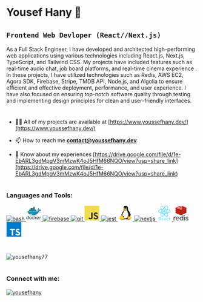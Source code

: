 # Yousef Hany 🚀
## **`Frontend Web Devloper (React//Next.js)`**

As a Full Stack Engineer, I have developed and architected high-performing web applications using various technologies including React.js, Next.js, TypeScript, and Tailwind CSS. My projects have included features such as real-time audio chat, job board platforms, and real-time cinema experience . In these projects, I have utilized technologies such as Redis, AWS EC2, Agora SDK, Firebase, Stripe, TMDB API, Node.js, and Algolia to ensure efficient and effective deployment, performance, and user experience. I have also focused on ensuring top-notch software quality through testing and implementing design principles for clean and user-friendly interfaces.
#

- 👨‍💻 All of my projects are available at [https://www.youssefhany.dev/](https://www.youssefhany.dev/)

- 📫 How to reach me **contact@youssefhany.dev**

- 📄 Know about my experiences [https://drive.google.com/file/d/1e-EbARL3gdMpgV3mMzwK4oJ5HfM66NQO/view?usp=share_link](https://drive.google.com/file/d/1e-EbARL3gdMpgV3mMzwK4oJ5HfM66NQO/view?usp=share_link)



# <h3 align="left">Languages and Tools:</h3>
<p align="left"> <a href="https://www.gnu.org/software/bash/" target="_blank" rel="noreferrer"> <img src="https://www.vectorlogo.zone/logos/gnu_bash/gnu_bash-icon.svg" alt="bash" width="40" height="40"/> </a> <a href="https://www.docker.com/" target="_blank" rel="noreferrer"> <img src="https://raw.githubusercontent.com/devicons/devicon/master/icons/docker/docker-original-wordmark.svg" alt="docker" width="40" height="40"/> </a> <a href="https://firebase.google.com/" target="_blank" rel="noreferrer"> <img src="https://www.vectorlogo.zone/logos/firebase/firebase-icon.svg" alt="firebase" width="40" height="40"/> </a> <a href="https://git-scm.com/" target="_blank" rel="noreferrer"> <img src="https://www.vectorlogo.zone/logos/git-scm/git-scm-icon.svg" alt="git" width="40" height="40"/> </a> <a href="https://developer.mozilla.org/en-US/docs/Web/JavaScript" target="_blank" rel="noreferrer"> <img src="https://raw.githubusercontent.com/devicons/devicon/master/icons/javascript/javascript-original.svg" alt="javascript" width="40" height="40"/> </a> <a href="https://jestjs.io" target="_blank" rel="noreferrer"> <img src="https://www.vectorlogo.zone/logos/jestjsio/jestjsio-icon.svg" alt="jest" width="40" height="40"/> </a> <a href="https://www.linux.org/" target="_blank" rel="noreferrer"> <img src="https://raw.githubusercontent.com/devicons/devicon/master/icons/linux/linux-original.svg" alt="linux" width="40" height="40"/> </a> <a href="https://nextjs.org/" target="_blank" rel="noreferrer"> <img src="https://cdn.worldvectorlogo.com/logos/nextjs-2.svg" alt="nextjs" width="40" height="40"/> </a> <a href="https://reactjs.org/" target="_blank" rel="noreferrer"> <img src="https://raw.githubusercontent.com/devicons/devicon/master/icons/react/react-original-wordmark.svg" alt="react" width="40" height="40"/> </a> <a href="https://redis.io" target="_blank" rel="noreferrer"> <img src="https://raw.githubusercontent.com/devicons/devicon/master/icons/redis/redis-original-wordmark.svg" alt="redis" width="40" height="40"/> </a> <a href="https://www.typescriptlang.org/" target="_blank" rel="noreferrer"> <img src="https://raw.githubusercontent.com/devicons/devicon/master/icons/typescript/typescript-original.svg" alt="typescript" width="40" height="40"/> </a> </p>


# 
<p><img align="center" src="https://github-readme-stats.vercel.app/api/top-langs?username=yousefhany77&show_icons=true&locale=en&layout=compact" alt="yousefhany77" /></p>

#
<h3 align="left">Connect with me:</h3>
<p align="left">
<a href="https://linkedin.com/in/yousefhany" target="blank"><img align="center" src="https://raw.githubusercontent.com/rahuldkjain/github-profile-readme-generator/master/src/images/icons/Social/linked-in-alt.svg" alt="yousefhany" height="30" width="40" /></a>
</p>


